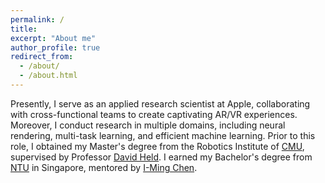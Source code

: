 ```yaml
---
permalink: /
title: 
excerpt: "About me"
author_profile: true
redirect_from: 
  - /about/
  - /about.html
---
```


Presently, I serve as an applied research scientist at Apple, collaborating with cross-functional teams to create captivating AR/VR experiences. Moreover, I conduct research in multiple domains, including neural rendering, multi-task learning, and efficient machine learning. Prior to this role, I obtained my Master's degree from the Robotics Institute of <a href="https://www.cmu.edu">CMU</a>, supervised by Professor <a href="https://www.ri.cmu.edu/ri-faculty/david-held/">David Held</a>. I earned my Bachelor's degree from <a href="https://www.ntu.edu.sg">NTU</a> in Singapore, mentored by <a href="https://www3.ntu.edu.sg/home/michen/edu.html">I-Ming Chen</a>.